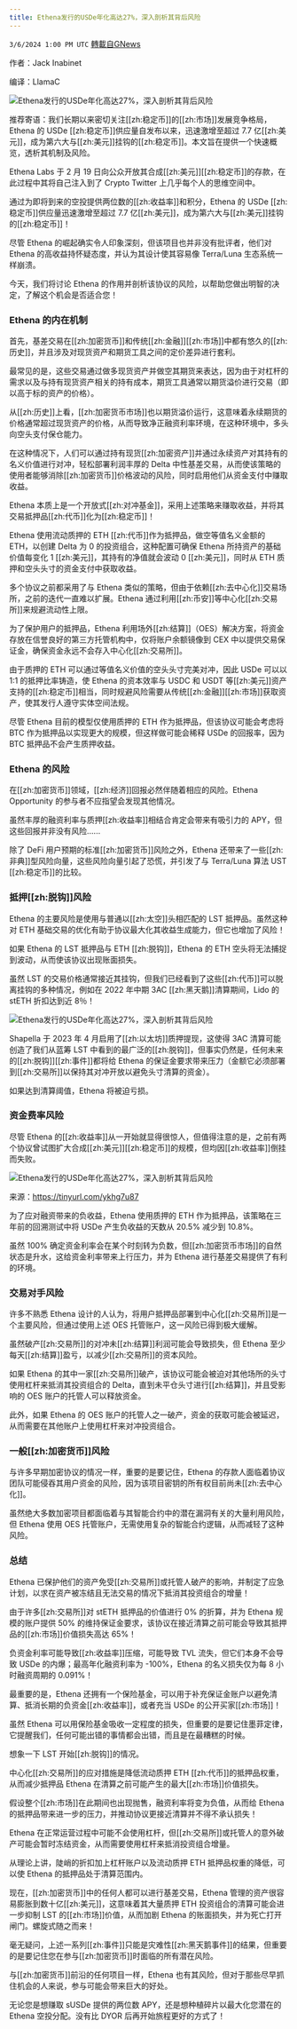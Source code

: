 ```yaml
---
title: Ethena发行的USDe年化高达27%，深入剖析其背后风险
---
```

`3/6/2024 1:00 PM UTC` [轉載自GNews](https://gnews.org/articles/2370667)

作者：Jack Inabinet

编译：LlamaC

![Ethena发行的USDe年化高达27%，深入剖析其背后风险](https://cdn-img.panewslab.com//panews/2022/3/6/images/6f6259ab94362c09ab87c899397fdf94. "Ethena发行的USDe年化高达27%，深入剖析其背后风险")

推荐寄语：我们长期以来密切关注[[zh:稳定币]]的[[zh:市场]]发展竞争格局，Ethena 的 USDe [[zh:稳定币]]供应量自发布以来，迅速激增至超过 7.7 亿[[zh:美元]]，成为第六大与[[zh:美元]]挂钩的[[zh:稳定币]]。本文旨在提供一个快速概览，透析其机制及风险。

Ethena Labs 于 2 月 19 日向公众开放其合成[[zh:美元]][[zh:稳定币]]的存款，在此过程中其将自己注入到了 Crypto Twitter 上几乎每个人的思维空间中。

通过为即将到来的空投提供两位数的[[zh:收益率]]和积分，Ethena 的 USDe [[zh:稳定币]]供应量迅速激增至超过 7.7 亿[[zh:美元]]，成为第六大与[[zh:美元]]挂钩的[[zh:稳定币]]！

尽管 Ethena 的崛起确实令人印象深刻，但该项目也并非没有批评者，他们对 Ethena 的高收益持怀疑态度，并认为其设计使其容易像 Terra/Luna 生态系统一样崩溃。

今天，我们将讨论 Ethena 的作用并剖析该协议的风险，以帮助您做出明智的决定，了解这个机会是否适合您！

### Ethena 的内在机制

首先，基差交易在[[zh:加密货币]]和传统[[zh:金融]][[zh:市场]]中都有悠久的[[zh:历史]]，并且涉及对现货资产和期货工具之间的定价差异进行套利。

最常见的是，这些交易通过做多现货资产并做空其期货来表达，因为由于对杠杆的需求以及与持有现货资产相关的持有成本，期货工具通常以期货溢价进行交易（即以高于标的资产的价格）。

从[[zh:历史]]上看，[[zh:加密货币市场]]也以期货溢价运行，这意味着永续期货的价格通常超过现货资产的价格，从而导致净正融资利率环境，在这种环境中，多头向空头支付保仓能力。

在这种情况下，人们可以通过持有现货[[zh:加密资产]]并通过永续资产对其持有的名义价值进行对冲，轻松部署利润丰厚的 Delta 中性基差交易，从而使该策略的使用者能够消除[[zh:加密货币]]价格波动的风险，同时启用他们从资金支付中赚取收益。

Ethena 本质上是一个开放式[[zh:对冲基金]]，采用上述策略来赚取收益，并将其交易抵押品[[zh:代币]]化为[[zh:稳定币]]！

Ethena 使用流动质押的 ETH [[zh:代币]]作为抵押品，做空等值名义金额的 ETH，以创建 Delta 为 0 的投资组合，这种配置可确保 Ethena 所持资产的基础价值每变化 1 [[zh:美元]]，其持有的净值就会波动 0 [[zh:美元]]，同时从 ETH 质押和空头头寸的资金支付中获取收益。

多个协议之前都采用了与 Ethena 类似的策略，但由于依赖[[zh:去中心化]]交易场所，之前的迭代一直难以扩展。Ethena 通过利用[[zh:币安]]等中心化[[zh:交易所]]来规避流动性上限。

为了保护用户的抵押品，Ethena 利用场外[[zh:结算]]（OES）解决方案，将资金存放在信誉良好的第三方托管机构中，仅将账户余额镜像到 CEX 中以提供交易保证金，确保资金永远不会存入中心化[[zh:交易所]]。

由于质押的 ETH 可以通过等值名义价值的空头头寸完美对冲，因此 USDe 可以以 1:1 的抵押比率铸造，使 Ethena 的资本效率与 USDC 和 USDT 等[[zh:美元]]资产支持的[[zh:稳定币]]相当，同时规避风险需要从传统[[zh:金融]][[zh:市场]]获取资产，使其发行人遵守实体空间法规。

尽管 Ethena 目前的模型仅使用质押的 ETH 作为抵押品，但该协议可能会考虑将 BTC 作为抵押品以实现更大的规模，但这样做可能会稀释 USDe 的回报率，因为 BTC 抵押品不会产生质押收益。

### Ethena 的风险

在[[zh:加密货币]]领域，[[zh:经济]]回报必然伴随着相应的风险。Ethena Opportunity 的参与者不应指望会发现其他情况。

虽然丰厚的融资利率与质押[[zh:收益率]]相结合肯定会带来有吸引力的 APY，但这些回报并非没有风险......

除了 DeFi 用户预期的标准[[zh:加密货币]]风险之外，Ethena 还带来了一些[[zh:非典]]型风险向量，这些风险向量引起了恐慌，并引发了与 Terra/Luna 算法 UST [[zh:稳定币]]的比较。

### 抵押[[zh:脱钩]]风险

Ethena 的主要风险是使用与普通以[[zh:太空]]头相匹配的 LST 抵押品。虽然这种对 ETH 基础交易的优化有助于协议最大化其收益生成能力，但它也增加了风险！

如果 Ethena 的 LST 抵押品与 ETH [[zh:脱钩]]，Ethena 的 ETH 空头将无法捕捉到波动，从而使该协议出现账面损失。

虽然 LST 的交易价格通常接近其挂钩，但我们已经看到了这些[[zh:代币]]可以脱离挂钩的多种情况，例如在 2022 年中期 3AC [[zh:黑天鹅]]清算期间，Lido 的 stETH 折扣达到近 8％！

![Ethena发行的USDe年化高达27%，深入剖析其背后风险](https://cdn-img.panewslab.com//panews/2022/3/6/images/31feb97dbdb2ccedb25e4135cae98037. "Ethena发行的USDe年化高达27%，深入剖析其背后风险")

Shapella 于 2023 年 4 月启用了[[zh:以太坊]]质押提现，这使得 3AC 清算可能创造了我们从蓝筹 LST 中看到的最广泛的[[zh:脱钩]]，但事实仍然是，任何未来的[[zh:脱钩]][[zh:事件]]都将给 Ethena 的保证金要求带来压力（金额它必须部署到[[zh:交易所]]以保持其对冲开放以避免头寸清算的资金）。

如果达到清算阈值，Ethena 将被迫亏损。

### 资金费率风险

尽管 Ethena 的[[zh:收益率]]从一开始就显得很惊人，但值得注意的是，之前有两个协议曾试图扩大合成[[zh:美元]][[zh:稳定币]]的规模，但均因[[zh:收益率]]倒挂而失败。

![Ethena发行的USDe年化高达27%，深入剖析其背后风险](https://cdn-img.panewslab.com//panews/2022/3/6/images/224e05ff2d10f19cf85c947902df3bad. "Ethena发行的USDe年化高达27%，深入剖析其背后风险")

来源：https://tinyurl.com/ykhg7u87

为了应对融资带来的负收益，Ethena 使用质押的 ETH 作为抵押品，该策略在三年前的回溯测试中将 USDe 产生负收益的天数从 20.5% 减少到 10.8%。

虽然 100% 确定资金利率会在某个时刻转为负数，但[[zh:加密货币市场]]的自然状态是升水，这给资金利率带来上行压力，并为 Ethena 进行基差交易提供了有利的环境。

### 交易对手风险

许多不熟悉 Ethena 设计的人认为，将用户抵押品部署到中心化[[zh:交易所]]是一个主要风险，但通过使用上述 OES 托管账户，这一风险已得到极大缓解。

虽然破产[[zh:交易所]]的对冲未[[zh:结算]]利润可能会导致损失，但 Ethena 至少每天[[zh:结算]]盈亏，以减少[[zh:交易所]]的资本风险。

如果 Ethena 的其中一家[[zh:交易所]]破产，该协议可能会被迫对其他场所的头寸使用杠杆来抵消其投资组合的 Delta，直到未平仓头寸进行[[zh:结算]]，并且受影响的 OES 账户的托管人可以释放资金。

此外，如果 Ethena 的 OES 账户的托管人之一破产，资金的获取可能会被延迟，从而需要在其他账户上使用杠杆来对冲投资组合。

### 一般[[zh:加密货币]]风险

与许多早期加密协议的情况一样，重要的是要记住，Ethena 的存款人面临着协议团队可能侵吞其用户资金的风险，因为该项目密钥的所有权目前尚未[[zh:去中心化]]。

虽然绝大多数加密项目都面临着与其智能合约中的潜在漏洞有关的大量利用风险，但 Ethena 使用 OES 托管账户，无需使用复杂的智能合约逻辑，从而减轻了这种风险。

### 总结

Ethena 已保护他们的资产免受[[zh:交易所]]或托管人破产的影响，并制定了应急计划，以求在资产被冻结且无法交易的情况下抵消其投资组合的增量！

由于许多[[zh:交易所]]对 stETH 抵押品的价值进行 0% 的折算，并为 Ethena 规模的账户提供 50% 的维持保证金要求，该协议在接近清算之前可能会导致其抵押品的[[zh:市场]]价值损失高达 65%！

负资金利率可能导致[[zh:收益率]]压缩，可能导致 TVL 流失，但它们本身不会导致 USDe 的内爆；最高年化融资利率为 -100%，Ethena 的名义损失仅为每 8 小时融资周期的 0.091%！

最重要的是，Ethena 还拥有一个保险基金，可以用于补充保证金账户以避免清算、抵消长期的负资金[[zh:收益率]]，或者充当 USDe 的公开买家[[zh:市场]]！

虽然 Ethena 可以用保险基金吸收一定程度的损失，但重要的是要记住墨菲定律，它提醒我们，任何可能出错的事情都会出错，而且是在最糟糕的时候。

想象一下 LST 开始[[zh:脱钩]]的情况。

中心化[[zh:交易所]]的应对措施是降低流动质押 ETH [[zh:代币]]的抵押品权重，从而减少抵押品 Ethena 在清算之前可能产生的最大[[zh:市场]]价值损失。

假设整个[[zh:市场]]在此期间也出现抛售，融资利率将变为负值，从而给 Ethena 的抵押品带来进一步的压力，并推动协议更接近清算并不得不承认损失！

Ethena 在正常运营过程中可能不会使用杠杆，但[[zh:交易所]]或托管人的意外破产可能会暂时冻结资金，从而需要使用杠杆来抵消投资组合增量。

从理论上讲，陡峭的折扣加上杠杆账户以及流动质押 ETH 抵押品权重的降低，可以使 Ethena 的抵押品处于清算范围内。

现在，[[zh:加密货币]]中的任何人都可以进行基差交易，Ethena 管理的资产很容易膨胀到数十亿[[zh:美元]]，这意味着其大量质押 ETH 投资组合的清算可能会进一步抑制 LST 的[[zh:市场]]价值，从而加剧 Ethena 的账面损失，并为死亡打开闸门。螺旋式随之而来！

毫无疑问，上述一系列[[zh:事件]]只能是灾难性[[zh:黑天鹅事件]]的结果，但重要的是要记住您在参与[[zh:加密货币]]时面临的所有潜在风险。

与[[zh:加密货币]]前沿的任何项目一样，Ethena 也有其风险，但对于那些尽早抓住机会的人来说，参与可能会带来巨大的好处。

无论您是想赚取 sUSDe 提供的两位数 APY，还是想种植碎片以最大化您潜在的 Ethena 空投分配。没有比 DYOR 后再开始旅程更好的方式了！
